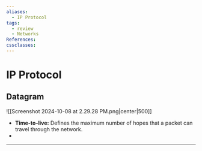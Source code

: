 ```yaml
---
aliases:
  - IP Protocol
tags:
  - review
  - Networks
References: 
cssclasses:
---
```

# IP Protocol

## Datagram
![[Screenshot 2024-10-08 at 2.29.28 PM.png|center|500]]

+ **Time-to-live:** Defines the maximum number of hopes that a packet can travel through the network.
+ 
***
